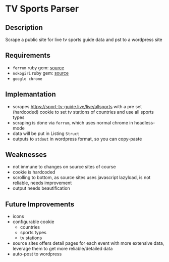 # TV Sports Parser

## Description
Scrape a public site for live tv sports guide data and pst to a wordpress site

## Requirements
* `ferrum` ruby gem: [source](https://github.com/rubycdp/ferrum)
* `nokogiri` ruby gem: [source](https://github.com/sparklemotion/nokogiri.org/)
* `google chrome`

## Implemantation
* scrapes https://sport-tv-guide.live/live/allsports with a pre set (hardcoded) cookie to set tv stations of countries and use all sports types
* scraping is done via `ferrum`, which uses normal chrome in headless-mode
* data will be put in Listing `Struct`
* outputs to `stdout` in wordpress format, so you can copy-paste

## Weaknesses
* not immune to changes on source sites of course
* cookie is hardcoded
* scrolling to bottom, as source sites uses javascript lazyload, is not reliable, needs improvement
* output needs beautification

## Future Improvements
* icons
* configurable cookie
    * countries
    * sports types
    * tv stations
* source sites offers detail pages for each event with more extensive data, leverage them to get more reliable/detailed data
* auto-post to wordpress

